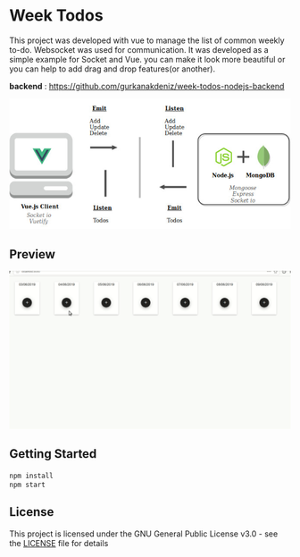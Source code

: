 # Week Todos

This project was developed with vue to manage the list of common weekly to-do. Websocket was used for communication. It was developed as a simple example for Socket and Vue. you can make it look more beautiful or you can help to add drag and drop features(or another).

**backend** : https://github.com/gurkanakdeniz/week-todos-nodejs-backend

<p align="center">
  <img src="https://raw.githubusercontent.com/gurkanakdeniz/week-todos-vue-client/master/screen/draw.jpg">
</p>

## Preview

![demo](https://raw.githubusercontent.com/gurkanakdeniz/week-todos-vue-client/master/screen/demo.gif  "demo")


## Getting Started

```
npm install
npm start
```

## License

This project is licensed under the GNU General Public License v3.0 - see the [LICENSE](LICENSE) file for details

